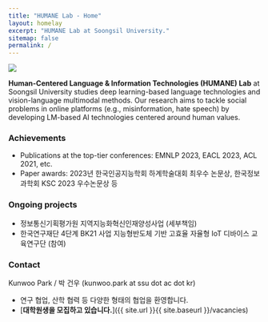 ```yaml
---
title: "HUMANE Lab - Home"
layout: homelay
excerpt: "HUMANE Lab at Soongsil University."
sitemap: false
permalink: /
---
```


<img src="{{ site.url }}{{ site.baseurl }}/images/teampic/202312_ksc.jpg" style="max-width:100%; height:auto;"/>

**Human-Centered Language & Information Technologies (HUMANE) Lab** at Soongsil University studies deep learning-based language technologies and vision-language multimodal methods. 
Our research aims to tackle social problems in online platforms (e.g., misinformation, hate speech) by developing LM-based AI technologies centered around human values.

### Achievements

- Publications at the top-tier conferences: EMNLP 2023, EACL 2023, ACL 2021, etc.
- Paper awards: 2023년 한국인공지능학회 하계학술대회 최우수 논문상, 한국정보과학회 KSC 2023 우수논문상 등
  
### Ongoing projects

- 정보통신기획평가원 지역지능화혁신인재양성사업 (세부책임)
- 한국연구재단 4단계 BK21 사업 지능형반도체 기반 고효율 자율형 IoT 디바이스 교육연구단 (참여)

### Contact

Kunwoo Park / 박 건우 (kunwoo.park at ssu dot ac dot kr)

- 연구 협업, 산학 협력 등 다양한 형태의 협업을 환영합니다.
- [**대학원생을 모집하고 있습니다.**]({{ site.url }}{{ site.baseurl }}/vacancies)


 
